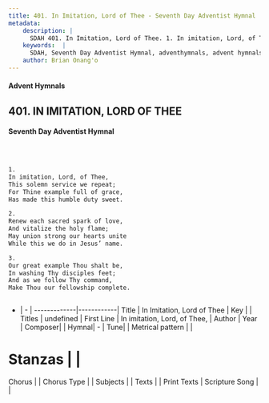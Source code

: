 ```yaml
---
title: 401. In Imitation, Lord of Thee - Seventh Day Adventist Hymnal
metadata:
    description: |
      SDAH 401. In Imitation, Lord of Thee. 1. In imitation, Lord, of Thee, This solemn service we repeat; For Thine example full of grace, Has made this humble duty sweet.
    keywords:  |
      SDAH, Seventh Day Adventist Hymnal, adventhymnals, advent hymnals, In Imitation, Lord of Thee, In imitation, Lord, of Thee, 
    author: Brian Onang'o
---
```


#### Advent Hymnals
## 401. IN IMITATION, LORD OF THEE
#### Seventh Day Adventist Hymnal

```txt



1.
In imitation, Lord, of Thee,
This solemn service we repeat;
For Thine example full of grace,
Has made this humble duty sweet.

2.
Renew each sacred spark of love,
And vitalize the holy flame;
May union strong our hearts unite
While this we do in Jesus’ name.

3.
Our great example Thou shalt be,
In washing Thy disciples feet;
And as we follow Thy command,
Make Thou our fellowship complete.



```

- |   -  |
-------------|------------|
Title | In Imitation, Lord of Thee |
Key |  |
Titles | undefined |
First Line | In imitation, Lord, of Thee, |
Author | 
Year | 
Composer|  |
Hymnal|  - |
Tune|  |
Metrical pattern | |
# Stanzas |  |
Chorus |  |
Chorus Type |  |
Subjects |  |
Texts |  |
Print Texts | 
Scripture Song |  |
  
